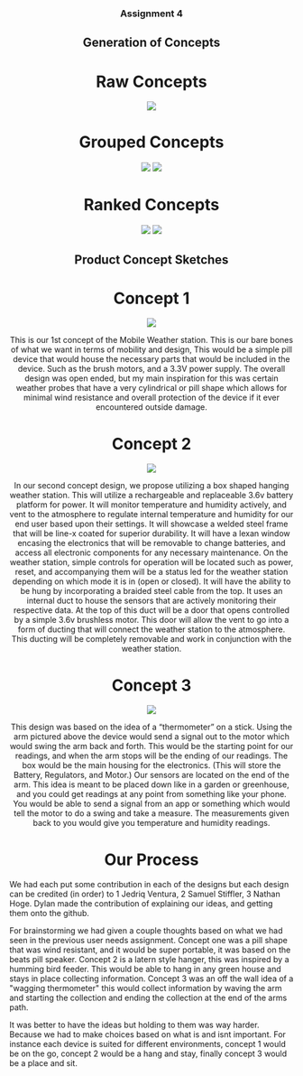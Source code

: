 <div align="center">

### Assignment 4
## Generation of Concepts

# Raw Concepts
<img src="Raw Concepts.png">

# Grouped Concepts

<img src="Grouped Concepts 1.png">
<img src="Grouped Concepts 2.png">

# Ranked Concepts

<img src="Ranked Concepts 1.png">
<img src="Ranked Concepts 2.png">



## Product Concept Sketches

# Concept 1

<img src="Concept idea 1.png">

This is our 1st concept of the Mobile Weather station. This is our bare bones of what we want in terms of mobility and design, This would be a simple pill device that 
would house the necessary parts that would be included in the device. Such as the brush motors, and a 3.3V power supply. The overall design was open ended, but my main 
inspiration for this was certain weather probes that have a very cylindrical or pill shape which allows for minimal wind resistance and overall protection of the 
device if it ever encountered outside damage.












# Concept 2

<img src="Concept idea 2.png">

In our second concept design, we propose utilizing a box shaped hanging weather station. This will utilize a rechargeable and replaceable 3.6v battery platform 
for power. It will monitor temperature and humidity actively, and vent to the atmosphere to regulate internal temperature and humidity for our end user based upon 
their settings. It will showcase a welded steel frame that will be line-x coated for superior durability. It will have a lexan window encasing the electronics that 
will be removable to change batteries, and access all electronic components for any necessary maintenance. On the weather station, simple controls for operation will 
be located such as power, reset, and accompanying them will be a status led for the weather station depending on which mode it is in (open or closed). It will have the 
ability to be hung by incorporating a braided steel cable from the top. It uses an internal duct to house the sensors that are actively monitoring their respective 
data. At the top of this duct will be a door that opens controlled by a simple 3.6v brushless motor. This door will allow the vent to go into a form of ducting that 
will connect the weather station to the atmosphere. This ducting will be completely removable and work in conjunction with the weather station.


# Concept 3	

<img src="Concept idea 3.png">

This design was based on the idea of a “thermometer” on a stick. Using the arm pictured above the device would send a signal out to the motor which would swing the arm 
back and forth. This would be the starting point for our readings, and when the arm stops will be the ending of our readings. The box would be the main housing for the 
electronics. (This will store the Battery, Regulators, and Motor.) Our sensors are located on the end of the arm. This idea is meant to be placed down like in a garden 
or greenhouse, and you could get readings at any point from something like your phone. You would be able to send a signal from an app or something which would tell the 
motor to do a swing and take a measure. The measurements given back to you would give you temperature and humidity readings.

# Our Process
  
  </div>
  
 We had each put some contribution in each of the designs but each design can be credited (in order) to 1 Jedriq Ventura, 2 Samuel Stiffler, 3 Nathan Hoge. Dylan made the contribution of explaining our ideas, and getting them onto the github.
 
 For brainstorming we had given a couple thoughts based on what we had seen in the previous user needs assignment. Concept one was a pill 
 shape that was wind resistant, and it would be super portable, it was based on the beats pill speaker. Concept 2 is a latern style 
 hanger, this was inspired by a humming bird feeder. This would be able to hang in any green house and stays in place collecting 
 information. Concept 3 was an off the wall idea of a "wagging thermometer" this would collect information by waving the arm and starting 
 the collection and ending the collection at the end of the arms path.

It was better to have the ideas but holding to them was way harder. Because we had to make choices based on what is and isnt important. For instance each device is suited for different environments, concept 1 would be on the go, concept 2 would be a hang and stay, finally concept 3 would be a place and sit.
